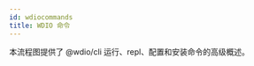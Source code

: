 ```yaml
---
id: wdiocommands
title: WDIO 命令
---
```

本流程图提供了 @wdio/cli 运行、repl、配置和安装命令的高级概述。

<CreateFlowcharts id='wdiocommands' />